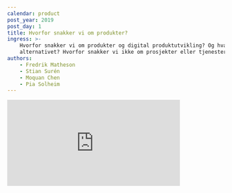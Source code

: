 ```yaml
---
calendar: product
post_year: 2019
post_day: 1
title: Hvorfor snakker vi om produkter?
ingress: >-
    Hvorfor snakker vi om produkter og digital produktutvikling? Og hva er
    alternativet? Hvorfor snakker vi ikke om prosjekter eller tjenester?
authors:
    - Fredrik Matheson
    - Stian Surén
    - Moquan Chen
    - Pia Solheim
---
```


<iframe src="https://anchor.fm/kaffeprathosbekk/embed" height="200px" width="400px" frameborder="0" scrolling="no"></iframe>
